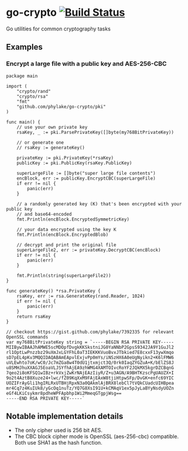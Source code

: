 # go-crypto [![Build Status](https://travis-ci.org/phylake/go-crypto.svg?branch=master)](https://travis-ci.org/phylake/go-crypto)

Go utilities for common cryptography tasks

## Examples

### Encrypt a large file with a public key and AES-256-CBC

```golang
package main

import (
    "crypto/rand"
    "crypto/rsa"
    "fmt"
    "github.com/phylake/go-crypto/pki"
)

func main() {
    // use your own private key
    rsaKey, _ := pki.ParsePrivateKey([]byte(my768BitPrivateKey))
    
    // or generate one
    // rsaKey := generateKey()

    privateKey := pki.PrivateKey(*rsaKey)
    publicKey := pki.PublicKey(rsaKey.PublicKey)

    superLargeFile := []byte("super large file contents")
    encBlock, err := publicKey.EncryptCBC(superLargeFile)
    if err != nil {
        panic(err)
    }

    // a randomly generated key (K) that's been encrypted with your public key
    // and base64-encoded
    fmt.Println(encBlock.EncryptedSymmetricKey)

    // your data encrypted using the key K
    fmt.Println(encBlock.EncryptedBlob)

    // decrypt and print the original file
    superLargeFile2, err := privateKey.DecryptCBC(encBlock)
    if err != nil {
        panic(err)
    }

    fmt.Println(string(superLargeFile2))
}

func generateKey() *rsa.PrivateKey {
    rsaKey, err := rsa.GenerateKey(rand.Reader, 1024)
    if err != nil {
        panic(err)
    }
    return rsaKey
}

// checkout https://gist.github.com/phylake/7392335 for relevant OpenSSL commands
var my768BitPrivateKey string = `-----BEGIN RSA PRIVATE KEY-----
MIIBywIBAAJhAMWE5scMDOpfDvgkKKSkstniJG0YaNNbP2GpsS9342JA9Y1GuJl2
rl1OptLwPnzzbz29uXmJxLGYFhL0aT3IEKKKVuoBvxJTbkied7E8cxxF13ywXmqo
sD7pEL4pKv3MQQIDAQABAmEApvlExjvPp0mYs/iNSzHX6A0eUgNyikn2+K6lFMW6
uVLEwhto7oK/wC0/Jc7mZGa8w4T0dU1jtxmjct3Q/0rk0IaqZYGZuA+K/bElZS8J
u8SMHJhuXXAGJ5EoaVLJSYfhAjEA9zhWMG4XAMTOIvcRoYF2JQkMX5kgrDZCBqnG
7qeo2i8oKFSQ1wIBz+rkVxjZwKrNAjEAzIiyR/Z+u3AGN/A9BHTKzscPgUAUZX+I
9o2t4AztB8Xuze24+lwc/fZ09KqXxM9FAjEAxW8tjiHtpwSFp/DvGK+enfc69YIC
UOZIFrAyGli1hgIRLRxUTBHjRpxN3a0QAkmlAjBRX8lebCl7tVQkCUadcUIHBpea
mr4Cq7z4KuIUk8/yGcOq1nuTz/YQ7G8XsI91U+kCMAqV1ex5pJyLaBYyNsdyUOZn
eGf4LKiCsykmr8pdheWPFApbhp1Wi2MmeqGTgpjWsg==
-----END RSA PRIVATE KEY-----`
```

## Notable implementation details
- The only cipher used is 256 bit AES.
- The CBC block cipher mode is OpenSSL (aes-256-cbc) compatible. Both use SHA1 as the hash function.
